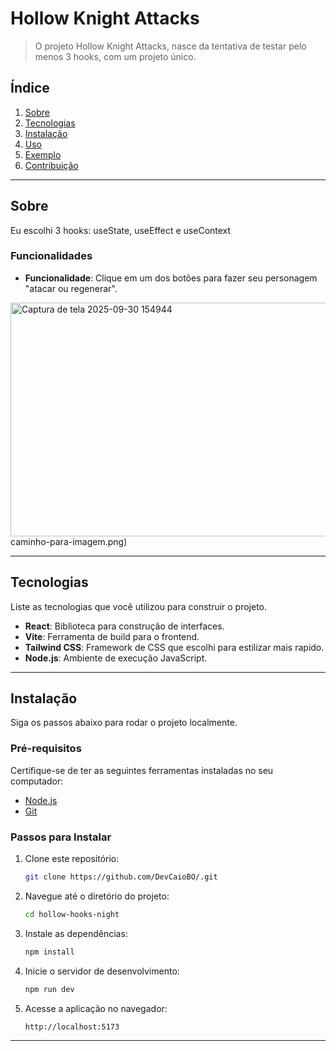 # Hollow Knight Attacks


> O projeto Hollow Knight Attacks, nasce da tentativa de testar pelo menos 3 hooks, com um projeto único.

## Índice

1. [Sobre](#sobre)
2. [Tecnologias](#tecnologias)
3. [Instalação](#instalação)
4. [Uso](#uso)
5. [Exemplo](#exemplo)
6. [Contribuição](#contribuição)


---

## Sobre

Eu escolhi 3 hooks: useState, useEffect e useContext

### Funcionalidades

- **Funcionalidade**: Clique em um dos botões para fazer seu personagem "atacar ou regenerar".




<img width="959" height="374" alt="Captura de tela 2025-09-30 154944" src="https://github.com/user-attachments/assets/21805a1a-482a-4d73-a866-7ad6741f9644" />
caminho-para-imagem.png)

---

## Tecnologias

Liste as tecnologias que você utilizou para construir o projeto.

- **React**: Biblioteca para construção de interfaces.
- **Vite**: Ferramenta de build para o frontend.
- **Tailwind CSS**: Framework de CSS que escolhi para estilizar mais rapido.
- **Node.js**: Ambiente de execução JavaScript.

---

## Instalação

Siga os passos abaixo para rodar o projeto localmente.

### Pré-requisitos

Certifique-se de ter as seguintes ferramentas instaladas no seu computador:

- [Node.js](https://nodejs.org/)
- [Git](https://git-scm.com/)

### Passos para Instalar

1. Clone este repositório:

    ```bash
    git clone https://github.com/DevCaioBO/.git
    ```

2. Navegue até o diretório do projeto:

    ```bash
    cd hollow-hooks-night
    ```

3. Instale as dependências:

    ```bash
    npm install
    ```

4. Inicie o servidor de desenvolvimento:

    ```bash
    npm run dev
    ```

5. Acesse a aplicação no navegador:

    ```
    http://localhost:5173
    ```

---


